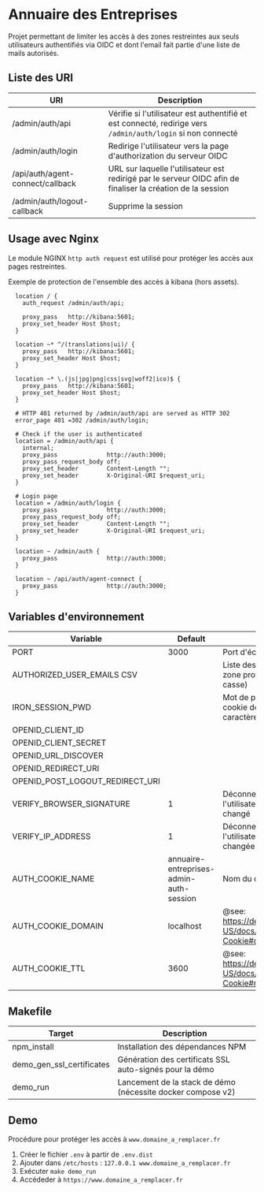 # Annuaire des Entreprises

Projet permettant de limiter les accès à des zones restreintes aux seuls utilisateurs authentifiés via OIDC et dont l'email fait partie d'une liste de mails autorisés.

## Liste des URI

| URI                               | Description                                                                                                   |
| --------------------------------- | ------------------------------------------------------------------------------------------------------------- |
| /admin/auth/api                   | Vérifie si l'utilisateur est authentifié et est connecté, redirige vers `/admin/auth/login` si non connecté   |
| /admin/auth/login                 | Redirige l'utilisateur vers la page d'authorization du serveur OIDC                                           |
| /api/auth/agent-connect/callback  | URL sur laquelle l'utilisateur est redirigé par le serveur OIDC afin de finaliser la création de la session   |
| /admin/auth/logout-callback       | Supprime la session                                                                                           |


## Usage avec Nginx

Le module NGINX `http auth request` est utilisé pour protéger les accès aux pages restreintes.


Exemple de protection de l'ensemble des accès à kibana (hors assets).

```
  location / {
    auth_request /admin/auth/api;

    proxy_pass   http://kibana:5601;
    proxy_set_header Host $host;
  }

  location ~* ^/(translations|ui)/ {
    proxy_pass   http://kibana:5601;
    proxy_set_header Host $host;
  }

  location ~* \.(js|jpg|png|css|svg|woff2|ico)$ {
    proxy_pass   http://kibana:5601;
    proxy_set_header Host $host;
  }

  # HTTP 401 returned by /admin/auth/api are served as HTTP 302
  error_page 401 =302 /admin/auth/login;

  # Check if the user is authenticated
  location = /admin/auth/api {
    internal;
    proxy_pass              http://auth:3000;
    proxy_pass_request_body off;
    proxy_set_header        Content-Length "";
    proxy_set_header        X-Original-URI $request_uri;
  }

  # Login page
  location = /admin/auth/login {
    proxy_pass              http://auth:3000;
    proxy_pass_request_body off;
    proxy_set_header        Content-Length "";
    proxy_set_header        X-Original-URI $request_uri;
  }

  location ~ /admin/auth {
    proxy_pass              http://auth:3000;
  }

  location ~ /api/auth/agent-connect {
    proxy_pass              http://auth:3000;
  }
```

## Variables d'environnement

| Variable                          | Default                                   | Description                                                                                   |
| --------------------------------- | ----------------------------------------- | --------------------------------------------------------------------------------------------- |
| PORT                              | 3000                                      | Port d'écoute                                                                                 |
| AUTHORIZED_USER_EMAILS CSV        |                                           | Liste des emails ayant accès à la zone protégée (sensible à la casse)                         |
| IRON_SESSION_PWD                  |                                           | Mot de passe de protection du cookie de session (au moins 32 caractères)                      |
| OPENID_CLIENT_ID                  |                                           |                                                                                               |
| OPENID_CLIENT_SECRET              |                                           |                                                                                               |
| OPENID_URL_DISCOVER               |                                           |                                                                                               |
| OPENID_REDIRECT_URI               |                                           |                                                                                               |
| OPENID_POST_LOGOUT_REDIRECT_URI   |                                           |                                                                                               |
| VERIFY_BROWSER_SIGNATURE          | 1                                         | Déconnecte automatiquement l'utilisateur si son navigateur a changé                           |
| VERIFY_IP_ADDRESS                 | 1                                         | Déconnecte automatiquement l'utilisateur si son adresse IP a changée                          |
| AUTH_COOKIE_NAME                  | annuaire-entreprises-admin-auth-session   | Nom du cookie de session                                                                      |
| AUTH_COOKIE_DOMAIN                | localhost                                 | @see: https://developer.mozilla.org/en-US/docs/Web/HTTP/Headers/Set-Cookie#domaindomain-value |
| AUTH_COOKIE_TTL                   | 3600                                      | @see: https://developer.mozilla.org/en-US/docs/Web/HTTP/Headers/Set-Cookie#max-agenumber      |

## Makefile

| Target                        | Description                                                   |
| ----------------------------- | ------------------------------------------------------------- |
| npm_install                   | Installation des dépendances NPM                              |
| demo_gen_ssl_certificates     | Génération des certificats SSL auto-signés pour la démo       |
| demo_run                      | Lancement de la stack de démo (nécessite docker compose v2)   |

## Demo

Procédure pour protéger les accès à `www.domaine_a_remplacer.fr`

1. Créer le fichier `.env` à partir de `.env.dist`
2. Ajouter dans `/etc/hosts` : `127.0.0.1 www.domaine_a_remplacer.fr`
3. Exécuter `make demo_run`
4. Accédeder à `https://www.domaine_a_remplacer.fr`
